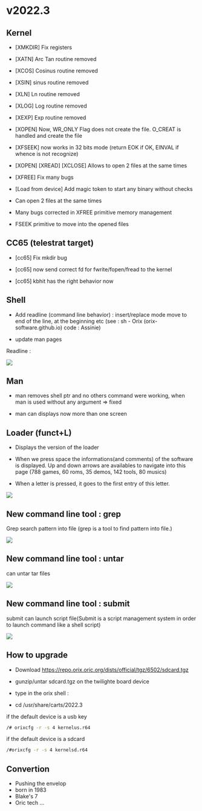 # v2022.3

## Kernel

* [XMKDIR] Fix registers

* [XATN] Arc Tan routine removed

* [XCOS] Cosinus routine removed

* [XSIN] sinus routine removed

* [XLN] Ln routine removed

* [XLOG] Log routine removed

* [XEXP] Exp routine removed

* [XOPEN] Now, WR_ONLY Flag does not create the file. O_CREAT is handled and create the file

* [XFSEEK] now works in 32 bits mode (return EOK if OK, EINVAL if whence is not recognize)

* [XOPEN] [XREAD] [XCLOSE] Allows to open 2 files at the same times

* [XFREE] Fix many bugs

* [Load from device] Add magic token to start any binary without checks

* Can open 2 files at the same times

* Many bugs corrected in XFREE primitive memory management

* FSEEK primitive to move into the opened files

## CC65 (telestrat target)

* [cc65] Fix mkdir bug

* [cc65] now send correct fd for fwrite/fopen/fread to the kernel

* [cc65] kbhit has the right behavior now

## Shell

* Add readline (command line behavior) : insert/replace mode move to end of the line, at the beginning etc (see : sh - Orix (orix-software.github.io)  code : Assinie)

* update man pages

Readline : 

![](images/2022_3/readline.jpg)

## Man

* man removes shell ptr and no others command were working, when man is used without any argument => fixed

* man can displays now more than one screen

## Loader (funct+L)

* Displays the version of the loader

* When we press space the informations(and comments) of the software is displayed. Up and down arrows are availables to navigate into this page (788 games, 60 roms, 35 demos, 142 tools, 80 musics)

* When a letter is pressed, it goes to the first entry of this letter.

![](images/2022_3/loader.jpg)

## New command line tool : grep

Grep search pattern into file (grep is a tool to find pattern into file.)

![](images/2022_3/grep.jpg)

## New command line tool : untar

can untar tar files

![](images/2022_3/untar.jpg)

## New command line tool : submit

submit can launch script file(Submit is a script management system in order to launch command like a shell script)

![](images/2022_3/submit.jpg)

## How to upgrade

* Download https://repo.orix.oric.org/dists/official/tgz/6502/sdcard.tgz

* gunzip/untar sdcard.tgz on the twilighte board device
* type in the orix shell :
 - cd /usr/share/carts/2022.3

if the default device is a usb key

```bash
/# orixcfg -r -s 4 kernelus.r64
```

if the default device is a sdcard

```bash
/#orixcfg -r -s 4 kernelsd.r64
```

## Convertion

* Pushing the envelop
* born in 1983
* Blake's 7
* Oric tech ...
